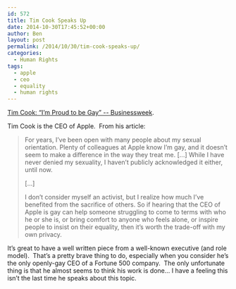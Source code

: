 ```yaml
---
id: 572
title: Tim Cook Speaks Up
date: 2014-10-30T17:45:52+00:00
author: Ben
layout: post
permalink: /2014/10/30/tim-cook-speaks-up/
categories:
  - Human Rights
tags:
  - apple
  - ceo
  - equality
  - human rights
---
```

[Tim Cook: &#8220;I&#8217;m Proud to be Gay&#8221; -- Businessweek](http://www.businessweek.com/articles/2014-10-30/tim-cook-im-proud-to-be-gay).

Tim Cook is the CEO of Apple.  From his article:

> For years, I’ve been open with many people about my sexual orientation. Plenty of colleagues at Apple know I’m gay, and it doesn’t seem to make a difference in the way they treat me. [...] While I have never denied my sexuality, I haven’t publicly acknowledged it either, until now.
> 
> [...]
> 
> I don’t consider myself an activist, but I realize how much I’ve benefited from the sacrifice of others. So if hearing that the CEO of Apple is gay can help someone struggling to come to terms with who he or she is, or bring comfort to anyone who feels alone, or inspire people to insist on their equality, then it’s worth the trade-off with my own privacy.

It&#8217;s great to have a well written piece from a well-known executive (and role model).  That&#8217;s a pretty brave thing to do, especially when you consider he&#8217;s the only openly-gay CEO of a Fortune 500 company.  The only unfortunate thing is that he almost seems to think his work is done... I have a feeling this isn&#8217;t the last time he speaks about this topic.